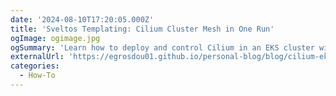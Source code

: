 ```yaml
---
date: '2024-08-10T17:20:05.000Z'
title: 'Sveltos Templating: Cilium Cluster Mesh in One Run'
ogImage: ogimage.jpg
ogSummary: 'Learn how to deploy and control Cilium in an EKS cluster with Sveltos'
externalUrl: 'https://egrosdou01.github.io/personal-blog/blog/cilium-eks-sveltos'
categories:
  - How-To
---
```

